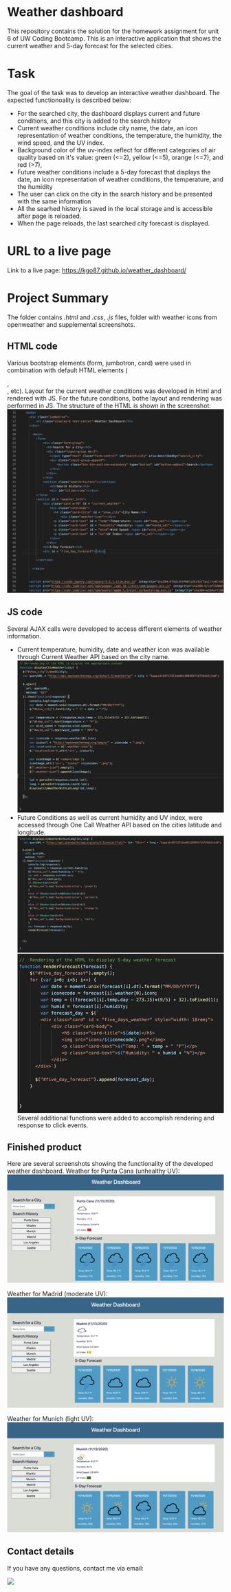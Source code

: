 # Weather dashboard
This repository contains the solution for the homework assignment for unit 6 of UW Coding Bootcamp. This is an interactive application that shows the current weather and 5-day forecast for the selected cities.

# Task
The goal of the task was to develop an interactive weather dashboard.
The expected functionoality is described below: 

* For the searched city, the dashboard displays current and future conditions, and this city is added to the search history
* Current weather conditions include city name, the date, an icon representation of weather conditions, the temperature, the humidity, the wind speed, and the UV index.
* Background color of the uv-index reflect for different categories of air quality based on it's value: green (<=2), yellow (<=5), orange (<=7), and red (>7),
* Future weather conditions include a 5-day forecast that displays the date, an icon representation of weather conditions, the temperature, and the humidity
* The user can click on the city in the search history and be presented with the same information 
* All the searhed history is saved in the local storage and is accessible after page is reloaded. 
* When the page reloads, the last searched city forecast is displayed.


# URL to a live page
Link to a live page: https://kgo87.github.io/weather_dashboard/

# Project Summary
The folder contains  *.html* and  *.css*, *.js* files, folder with weather icons from openweather and supplemental screenshots.

## HTML code
Various bootstrap elements (form, jumbotron, card) were used in combination with default HTML elements (<div>, <section>, etc). Layout for the current weather conditions was developed in Html and rendered with JS. For the future conditions, bothe layout and rendering was performed in JS. The structure of the HTML is shown in the screenshot:
![Screenshot](html1.png)

## JS code
Several AJAX calls were developed to access different elements of weather information. 
* Current temperature, humidity, date and weather icon was available through Current Weather API based on the city name.
![Screenshot](js1.png)
* Future Conditions as well as current humidity and UV index, were accessed through One Call Weather API based on the cities latitude and longitude. 
![Screenshot](js2.png)
![Screenshot](js3.png)
Several additional functions were added to accomplish rendering and response to click events.


# Finished product
Here are several screenshots showing the functionality of the developed weather dashboard.
Weather for Punta Cana (unhealthy UV):
![Screenshot](PuntaCana_redUV.png)

Weather for Madrid (moderate UV):
![Screenshot](Madrid_yellowUV.png)

Weather for Munich (light UV):
![Screenshot](Munich_greenUV.png)

# Contact details<a name="contact"></a>
If you have any questions, contact me via email: 

<a href="mailto:kathy.gomozova@gmail.com?"><img src="https://img.shields.io/badge/gmail-%23DD0031.svg?&style=for-the-badge&logo=gmail&logoColor=white"/></a>